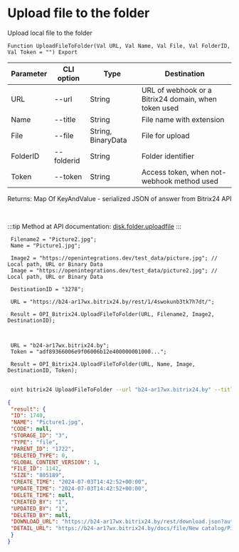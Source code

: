 ﻿---
sidebar_position: 2
---

# Upload file to the folder
 Upload local file to the folder



`Function UploadFileToFolder(Val URL, Val Name, Val File, Val FolderID, Val Token = "") Export`

 | Parameter | CLI option | Type | Destination |
 |-|-|-|-|
 | URL | --url | String | URL of webhook or a Bitrix24 domain, when token used |
 | Name | --title | String | File name with extension |
 | File | --file | String, BinaryData | File for upload |
 | FolderID | --folderid | String | Folder identifier |
 | Token | --token | String | Access token, when not-webhook method used |

 
 Returns: Map Of KeyAndValue - serialized JSON of answer from Bitrix24 API

<br/>

:::tip
Method at API documentation: [disk.folder.uploadfile](https://dev.1c-bitrix.ru/rest_help/disk/folder/disk_folder_uploadfile.php)
:::
<br/>


```bsl title="Code example"
 Filename2 = "Picture2.jpg";
 Name = "Picture1.jpg";
 
 Image2 = "https://openintegrations.dev/test_data/picture.jpg"; // Local path, URL or Binary Data
 Image = "https://openintegrations.dev/test_data/picture2.jpg"; // Local path, URL or Binary Data
 
 DestinationID = "3278";
 
 URL = "https://b24-ar17wx.bitrix24.by/rest/1/4swokunb3tk7h7dt/";
 
 Result = OPI_Bitrix24.UploadFileToFolder(URL, Filename2, Image2, DestinationID);
 
 
 
 URL = "b24-ar17wx.bitrix24.by";
 Token = "adf89366006e9f06006b12e400000001000...";
 
 Result = OPI_Bitrix24.UploadFileToFolder(URL, Name, Image, DestinationID, Token);
```
	


```sh title="CLI command example"
 
 oint bitrix24 UploadFileToFolder --url "b24-ar17wx.bitrix24.by" --title %title% --file %file% --folderid %folderid% --token "56898d66006e9f06006b12e400000001000..."

```

```json title="Result"
{
 "result": {
 "ID": 1740,
 "NAME": "Picture1.jpg",
 "CODE": null,
 "STORAGE_ID": "3",
 "TYPE": "file",
 "PARENT_ID": "1722",
 "DELETED_TYPE": 0,
 "GLOBAL_CONTENT_VERSION": 1,
 "FILE_ID": 1142,
 "SIZE": "805189",
 "CREATE_TIME": "2024-07-03T14:42:52+00:00",
 "UPDATE_TIME": "2024-07-03T14:42:52+00:00",
 "DELETE_TIME": null,
 "CREATED_BY": "1",
 "UPDATED_BY": "1",
 "DELETED_BY": null,
 "DOWNLOAD_URL": "https://b24-ar17wx.bitrix24.by/rest/download.json?auth=fe708566006e9f06006b12e4000000010000076fcba303ea853529aed2cefade1444b3&token=disk%7CaWQ9MTc0MCZfPTFqN3RzcGx4UndmRkk0cmlvVGVFQUEzQ05lOHZ0U1RR%7CImRvd25sb2FkfGRpc2t8YVdROU1UYzBNQ1pmUFRGcU4zUnpjR3g0VW5kbVJrazBjbWx2VkdWRlFVRXpRMDVsT0haMFUxUlJ8ZmU3MDg1NjYwMDZlOWYwNjAwNmIxMmU0MDAwMDAwMDEwMDAwMDc2ZmNiYTMwM2VhODUzNTI5YWVkMmNlZmFkZTE0NDRiMyI%3D.yWcwutXSoxydbwTQ7d1Aapgpo69Iyc2LhhtmuH442Uo%3D",
 "DETAIL_URL": "https://b24-ar17wx.bitrix24.by/docs/file/New catalog/Picture1.jpg"
 }
}
```
